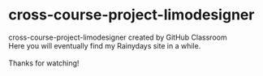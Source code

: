 # cross-course-project-limodesigner
cross-course-project-limodesigner created by GitHub Classroom <br>
Here you will eventually find my Rainydays site in a while. <br><br>
Thanks for watching!

